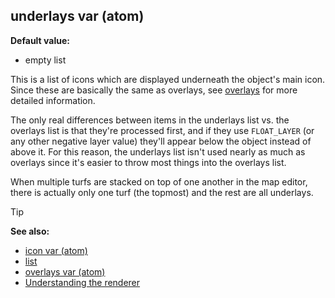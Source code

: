 ## underlays var (atom)

<!-- -->
**Default value:**
+   empty list


This is a list of icons which are displayed underneath the
object\'s main icon. Since these are basically the same as overlays, see
[overlays](/ref/atom/var/overlays.md) for more detailed information.


The only real differences between items in the underlays list
vs. the overlays list is that they\'re processed first, and if they use
`FLOAT_LAYER` (or any other negative layer value) they\'ll appear below
the object instead of above it. For this reason, the underlays list
isn\'t used nearly as much as overlays since it\'s easier to throw most
things into the overlays list. 

When multiple turfs are stacked
on top of one another in the map editor, there is actually only one turf
(the topmost) and the rest are all underlays.

> [!TIP] 
> **See also:**
> +   [icon var (atom)](/ref/atom/var/icon.md) 
> +   [list](/ref/list.md) 
> +   [overlays var (atom)](/ref/atom/var/overlays.md) 
> +   [Understanding the renderer](/ref/%7Bnotes%7D/renderer.md) 